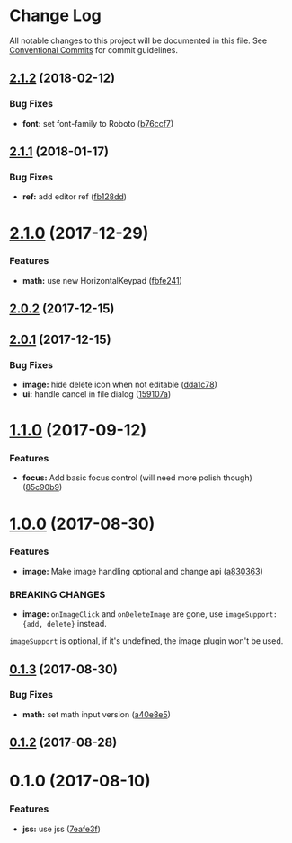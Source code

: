 # Change Log

All notable changes to this project will be documented in this file.
See [Conventional Commits](https://conventionalcommits.org) for commit guidelines.

<a name="2.1.2"></a>
## [2.1.2](https://github.com/pieelements/pie-elements/compare/@pie-libs/editable-html@2.1.1...@pie-libs/editable-html@2.1.2) (2018-02-12)


### Bug Fixes

* **font:** set font-family to Roboto ([b76ccf7](https://github.com/pieelements/pie-elements/commit/b76ccf7))




<a name="2.1.1"></a>
## [2.1.1](https://github.com/pieelements/pie-elements/compare/@pie-libs/editable-html@2.1.0...@pie-libs/editable-html@2.1.1) (2018-01-17)


### Bug Fixes

* **ref:** add editor ref ([fb128dd](https://github.com/pieelements/pie-elements/commit/fb128dd))




<a name="2.1.0"></a>
# [2.1.0](https://github.com/pieelements/pie-elements/compare/@pie-libs/editable-html@2.0.2...@pie-libs/editable-html@2.1.0) (2017-12-29)


### Features

* **math:** use new HorizontalKeypad ([fbfe241](https://github.com/pieelements/pie-elements/commit/fbfe241))




<a name="2.0.2"></a>
## [2.0.2](https://github.com/pieelements/pie-elements/compare/@pie-libs/editable-html@2.0.1...@pie-libs/editable-html@2.0.2) (2017-12-15)




<a name="2.0.1"></a>
## [2.0.1](https://github.com/pieelements/pie-elements/compare/@pie-libs/editable-html@1.1.0...@pie-libs/editable-html@2.0.1) (2017-12-15)


### Bug Fixes

* **image:** hide delete icon when not editable ([dda1c78](https://github.com/pieelements/pie-elements/commit/dda1c78))
* **ui:** handle cancel in file dialog ([159107a](https://github.com/pieelements/pie-elements/commit/159107a))




<a name="1.1.0"></a>
# [1.1.0](https://github.com/pieelements/pie-elements/compare/@pie-libs/editable-html@1.0.0...@pie-libs/editable-html@1.1.0) (2017-09-12)


### Features

* **focus:** Add basic focus control (will need more polish though) ([85c90b9](https://github.com/pieelements/pie-elements/commit/85c90b9))




<a name="1.0.0"></a>
# [1.0.0](https://github.com/pieelements/pie-elements/compare/@pie-libs/editable-html@0.1.3...@pie-libs/editable-html@1.0.0) (2017-08-30)


### Features

* **image:** Make image handling optional and change api ([a830363](https://github.com/pieelements/pie-elements/commit/a830363))


### BREAKING CHANGES

* **image:** `onImageClick` and `onDeleteImage` are gone, use `imageSupport: {add, delete}` instead.

`imageSupport` is optional, if it's undefined, the image plugin won't be used.




<a name="0.1.3"></a>
## [0.1.3](https://github.com/pieelements/pie-elements/compare/@pie-libs/editable-html@0.1.2...@pie-libs/editable-html@0.1.3) (2017-08-30)


### Bug Fixes

* **math:**  set math input version ([a40e8e5](https://github.com/pieelements/pie-elements/commit/a40e8e5))




<a name="0.1.2"></a>
## [0.1.2](https://github.com/pieelements/pie-elements/compare/@pie-libs/editable-html@0.1.0...@pie-libs/editable-html@0.1.2) (2017-08-28)




<a name="0.1.0"></a>
# 0.1.0 (2017-08-10)


### Features

* **jss:** use jss ([7eafe3f](https://github.com/pieelements/pie-elements/commit/7eafe3f))

